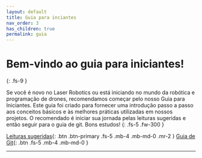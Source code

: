 ```yaml
---
layout: default
title: Guia para inciantes
nav_order: 3
has_children: true
permalink: guia
---
```


# Bem-vindo ao guia para iniciantes!
{: .fs-9 }

Se você é novo no Laser Robotics ou está iniciando no mundo da robótica e programação de drones, recomendamos começar pelo nosso Guia para Iniciantes. Este guia foi criado para fornecer uma introdução passo a passo aos conceitos básicos e às melhores práticas utilizadas em nossos projetos. O recomendado é iniciar sua jornada pelas leituras sugeridas e então seguir para o guia de git. Bons estudos!
{: .fs-5 .fw-300 }

[Leituras sugeridas](http://localhost:4000/Guia-iniciantes/leituras-sugeridas){: .btn .btn-primary .fs-5 .mb-4 .mb-md-0 .mr-2 } [Guia de Git](http://localhost:4000/Guia-iniciantes/guia-git){: .btn .fs-5 .mb-4 .mb-md-0 }

--- 